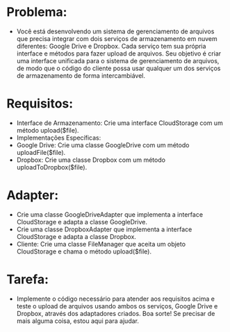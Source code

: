# Problema:
- Você está desenvolvendo um sistema de gerenciamento de arquivos que precisa integrar com dois serviços de armazenamento em nuvem 
diferentes: Google Drive e Dropbox. Cada serviço tem sua própria interface e métodos para fazer upload de arquivos. Seu objetivo é criar 
uma interface unificada para o sistema de gerenciamento de arquivos, de modo que o código do cliente possa usar qualquer um dos serviços de 
armazenamento de forma intercambiável.

# Requisitos:
- Interface de Armazenamento: Crie uma interface CloudStorage com um método upload($file).
- Implementações Específicas:
- Google Drive: Crie uma classe GoogleDrive com um método uploadFile($file).
- Dropbox: Crie uma classe Dropbox com um método uploadToDropbox($file).
# Adapter:
- Crie uma classe GoogleDriveAdapter que implementa a interface CloudStorage e adapta a classe GoogleDrive.
- Crie uma classe DropboxAdapter que implementa a interface CloudStorage e adapta a classe Dropbox.
- Cliente: Crie uma classe FileManager que aceita um objeto CloudStorage e chama o método upload($file).
# Tarefa:
- Implemente o código necessário para atender aos requisitos acima e teste o upload de arquivos usando ambos os serviços, Google Drive e Dropbox, através dos adaptadores criados. Boa sorte! Se precisar de mais alguma coisa, estou aqui para ajudar.